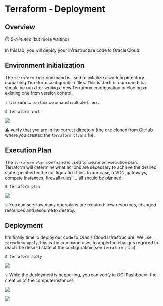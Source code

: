 # Terraform - Deployment

## Overview

⏱️ _5-minutes_ (but more waiting)

In this lab, you will deploy your infrastructure code to Oracle Cloud.
  

## Environment Initialization 

The `terraform init` command is used to initialize a working directory containing Terraform configuration files. 
This is the first command that should be run after writing a new Terraform configuration or cloning an existing one from version control. 

💡 It is safe to run this command multiple times.


```
$ terraform init
```

![](images/terminal/term01.png)

⚠️ verify that you are in the correct directory (the one cloned from GitHub where you created the `terraform.tfvars` file.

## Execution Plan

The `terraform plan` command is used to create an execution plan. Terraform will determine what actions are necessary to achieve the desired 
state specified in the configuration files. In our case, a VCN, gateways, compute instances, firewall rules, ... all should be planned:

```
$ terraform plan
```

![](images/terminal/term02.png)

💡 You can see how many operations are required: new resources, changed resources and resource to destroy.

## Deployment

It's finally time to deploy our code to Oracle Cloud Infrastructure. We use `terraform apply`, this is the command used to apply the changes required to reach 
the desired state of the configuration (see `terraform plan`).

```
$ terraform apply
``` 

![](images/terminal/term03.png)

💡 While the deployment is happening, you can verify in OCI Dashboard, the creation of the compute instances:

![](images/gui/07.png)

![](images/gui/08.png)